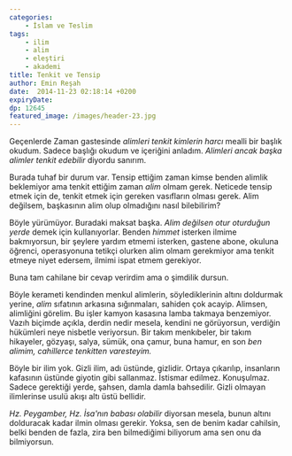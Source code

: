```yaml
---
categories: 
    - İslam ve Teslim
tags: 
    - ilim
    - alim
    - eleştiri
    - akademi
title: Tenkit ve Tensip
author: Emin Reşah
date:  2014-11-23 02:18:14 +0200
expiryDate:
dp: 12645
featured_image: /images/header-23.jpg
---
```


Geçenlerde Zaman gastesinde *alimleri tenkit kimlerin harcı* mealli bir
başlık okudum. Sadece başlığı okudum ve içeriğini anladım. *Alimleri
ancak başka alimler tenkit edebilir* diyordu sanırım.

Burada tuhaf bir durum var. Tensip ettiğim zaman kimse benden alimlik
beklemiyor ama tenkit ettiğim zaman *alim* olmam gerek. Neticede tensip
etmek için de, tenkit etmek için gereken vasıfların olması gerek. Alim
değilsem, başkasının alim olup olmadığını nasıl bilebilirim?

Böyle yürümüyor. Buradaki maksat başka. *Alim değilsen otur oturduğun
yerde* demek için kullanıyorlar. Benden *himmet* isterken ilmime
bakmıyorsun, bir şeylere yardım etmemi isterken, gastene abone, okuluna
öğrenci, operasyonuna tetikçi olurken alim olmam gerekmiyor ama tenkit
etmeye niyet edersem, ilmimi ispat etmem gerekiyor. 

Buna tam cahilane bir cevap verirdim ama o şimdilik dursun.

Böyle kerameti kendinden menkul alimlerin, söylediklerinin altını
doldurmak yerine, *alim* sıfatının arkasına sığınmaları, sahiden çok
acayip. Alimsen, alimliğini görelim. Bu işler kamyon kasasına lamba
takmaya benzemiyor. Vazıh biçimde açıkla, derdin nedir mesela, kendini
ne görüyorsun, verdiğin hükümleri neye nisbetle veriyorsun. Bir takım
menkıbeler, bir takım hikayeler, gözyaşı, salya, sümük, ona çamur, buna
hamur, en son *ben alimim, cahillerce tenkitten varesteyim.*

Böyle bir ilim yok. Gizli ilim, adı üstünde, gizlidir. Ortaya çıkarılıp,
insanların kafasının üstünde giyotin gibi sallanmaz. İstismar edilmez.
Konuşulmaz. Sadece gerektiği yerde, şahsen, damla damla bahsedilir.
Gizli olmayan ilimlerinse usulü akışı altı üstü bellidir.

*Hz. Peygamber, Hz. İsa'nın babası olabilir* diyorsan mesela, bunun
altını dolduracak kadar ilmin olması gerekir. Yoksa, sen de benim kadar
cahilsin, belki benden de fazla, zira ben bilmediğimi biliyorum ama sen
onu da bilmiyorsun.
